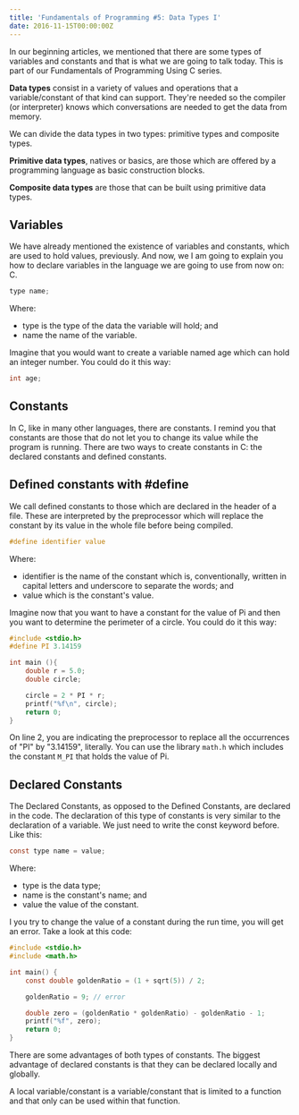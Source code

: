 ```yaml
---
title: 'Fundamentals of Programming #5: Data Types I'
date: 2016-11-15T00:00:00Z
---
```


In our beginning articles, we mentioned that there are some
types of variables and constants and that is what we are going to talk today.
This is part of our Fundamentals of Programming Using C series.

<!--more-->

**Data types** consist in a variety of values and operations that a
variable/constant of that kind can support. They're needed so the compiler (or
interpreter) knows which conversations are needed to get the data from memory.

We can divide the data types in two types: primitive types and composite types.

**Primitive data types**, natives or basics, are those which are offered by a
programming language as basic construction blocks.

**Composite data types** are those that can be built using primitive data types.

## Variables

We have already mentioned the existence of variables and constants, which are
used to hold values, previously. And now, we I am going to explain you how to
declare variables in the language we are going to use from now on: C.

```c
type name;
```

Where:

* type is the type of the data the variable will hold; and
* name the name of the variable.

Imagine that you would want to create a variable named age which can hold an
integer number. You could do it this way:

```c
int age;
```

## Constants

In C, like in many other languages, there are constants. I remind you that
constants are those that do not let you to change its value while the program is
running. There are two ways to create constants in C: the declared constants and
defined constants.

## Defined constants with #define

We call defined constants to those which are declared in the header of a file.
These are interpreted by the preprocessor which will replace the constant by its
value in the whole file before being compiled.

```c
#define identifier value
```

Where:

* identifier is the name of the constant which is, conventionally, written in
capital letters and underscore to separate the words; and
* value which is the constant's value.

Imagine now that you want to have a constant for the value of Pi and then you
want to determine the perimeter of a circle. You could do it this way:

```c
#include <stdio.h>
#define PI 3.14159

int main (){
    double r = 5.0;              
    double circle;

    circle = 2 * PI * r;      
    printf("%f\n", circle);
    return 0;
}
```

On line 2, you are indicating the preprocessor to replace all the occurrences of "PI" by "3.14159", literally.  You can use the library `math.h` which includes the constant `M_PI` that holds the value of Pi.

## Declared Constants

The Declared Constants, as opposed to the Defined Constants, are declared in the code. The declaration of this type of constants is very similar to the declaration of a variable. We just need to write the const keyword before. Like this:

```c
const type name = value;
```

Where:

* type is the data type;
* name is the constant's name; and
* value the value of the constant.

I you try to change the value of a constant during the run time, you will get an error. Take a look at this code:

```c
#include <stdio.h>
#include <math.h>

int main() {
    const double goldenRatio = (1 + sqrt(5)) / 2;

    goldenRatio = 9; // error

    double zero = (goldenRatio * goldenRatio) - goldenRatio - 1;
    printf("%f", zero);
    return 0;
}
```

There are some advantages of both types of constants. The biggest advantage of declared constants is that they can be declared locally and globally.

A local variable/constant is a variable/constant that is limited to a function and that only can be used within that function.
